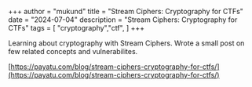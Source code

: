 +++
author = "mukund"
title = "Stream Ciphers: Cryptography for CTFs"
date = "2024-07-04"
description = "Stream Ciphers: Cryptography for CTFs"
tags = [
    "cryptography","ctf",
]
+++

Learning about cryptography with Stream Ciphers. Wrote a small post on few related concepts and vulnerabilites.

[https://payatu.com/blog/stream-ciphers-cryptography-for-ctfs/](https://payatu.com/blog/stream-ciphers-cryptography-for-ctfs/)